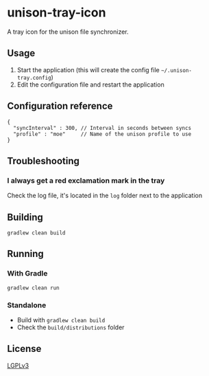 # unison-tray-icon

A tray icon for the unison file synchronizer.

## Usage

1. Start the application (this will create the config file `~/.unison-tray.config`)
2. Edit the configuration file and restart the application

## Configuration reference

```plain
{
  "syncInterval" : 300, // Interval in seconds between syncs
  "profile" : "moe"     // Name of the unison profile to use 
}
```

## Troubleshooting
### I always get a red exclamation mark in the tray
Check the log file, it's located in the `log` folder next to the application

## Building

`gradlew clean build`

## Running

### With Gradle

`gradlew clean run`

### Standalone

* Build with `gradlew clean build`
* Check the `build/distributions` folder

## License

[LGPLv3](https://tldrlegal.com/license/gnu-lesser-general-public-license-v3-(lgpl-3))